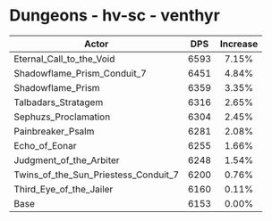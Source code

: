 # Dungeons - hv-sc - venthyr
| Actor | DPS | Increase |
|---|:---:|:---:|
|Eternal_Call_to_the_Void|6593|7.15%|
|Shadowflame_Prism_Conduit_7|6451|4.84%|
|Shadowflame_Prism|6359|3.35%|
|Talbadars_Stratagem|6316|2.65%|
|Sephuzs_Proclamation|6304|2.45%|
|Painbreaker_Psalm|6281|2.08%|
|Echo_of_Eonar|6255|1.66%|
|Judgment_of_the_Arbiter|6248|1.54%|
|Twins_of_the_Sun_Priestess_Conduit_7|6200|0.76%|
|Third_Eye_of_the_Jailer|6160|0.11%|
|Base|6153|0.00%|
